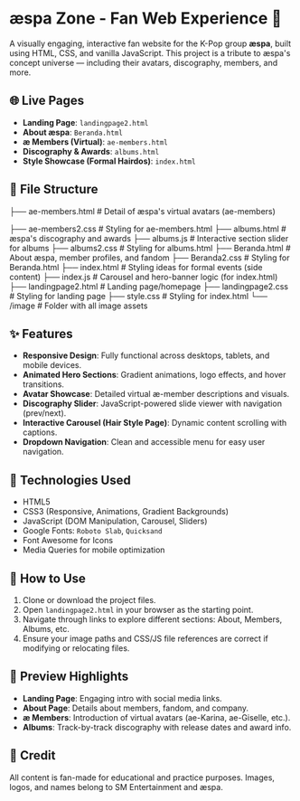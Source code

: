 # æspa Zone - Fan Web Experience 🌟

A visually engaging, interactive fan website for the K-Pop group **æspa**, built using HTML, CSS, and vanilla JavaScript. This project is a tribute to æspa's concept universe — including their avatars, discography, members, and more.

## 🌐 Live Pages

- **Landing Page**: `landingpage2.html`
- **About æspa**: `Beranda.html`
- **æ Members (Virtual)**: `ae-members.html`
- **Discography & Awards**: `albums.html`
- **Style Showcase (Formal Hairdos)**: `index.html`

## 📁 File Structure
├── ae-members.html # Detail of æspa's virtual avatars (ae-members)

├── ae-members2.css # Styling for ae-members.html
├── albums.html # æspa's discography and awards
├── albums.js # Interactive section slider for albums
├── albums2.css # Styling for albums.html
├── Beranda.html # About æspa, member profiles, and fandom
├── Beranda2.css # Styling for Beranda.html
├── index.html # Styling ideas for formal events (side content)
├── index.js # Carousel and hero-banner logic (for index.html)
├── landingpage2.html # Landing page/homepage
├── landingpage2.css # Styling for landing page
├── style.css # Styling for index.html
└── /image # Folder with all image assets

## ✨ Features

- **Responsive Design**: Fully functional across desktops, tablets, and mobile devices.
- **Animated Hero Sections**: Gradient animations, logo effects, and hover transitions.
- **Avatar Showcase**: Detailed virtual æ-member descriptions and visuals.
- **Discography Slider**: JavaScript-powered slide viewer with navigation (prev/next).
- **Interactive Carousel (Hair Style Page)**: Dynamic content scrolling with captions.
- **Dropdown Navigation**: Clean and accessible menu for easy user navigation.

## 🚀 Technologies Used

- HTML5
- CSS3 (Responsive, Animations, Gradient Backgrounds)
- JavaScript (DOM Manipulation, Carousel, Sliders)
- Google Fonts: `Roboto Slab`, `Quicksand`
- Font Awesome for Icons
- Media Queries for mobile optimization

## 📌 How to Use

1. Clone or download the project files.
2. Open `landingpage2.html` in your browser as the starting point.
3. Navigate through links to explore different sections: About, Members, Albums, etc.
4. Ensure your image paths and CSS/JS file references are correct if modifying or relocating files.

## 📸 Preview Highlights

- **Landing Page**: Engaging intro with social media links.
- **About Page**: Details about members, fandom, and company.
- **æ Members**: Introduction of virtual avatars (ae-Karina, ae-Giselle, etc.).
- **Albums**: Track-by-track discography with release dates and award info.

## 📎 Credit

All content is fan-made for educational and practice purposes. Images, logos, and names belong to SM Entertainment and æspa.
